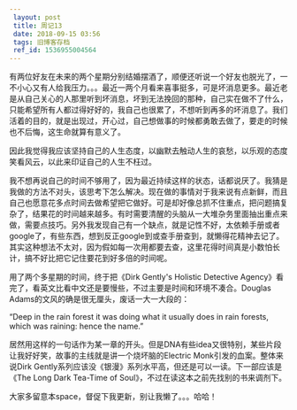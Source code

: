 ```yaml
---
 layout: post
 title: 周记13
 date: 2018-09-15 03:56
 tags: 旧博客存档
 ref_id: 1536955004564
---
```

有两位好友在未来的两个星期分别结婚摆酒了，顺便还听说一个好友也脱光了，一不小心又有人给我压力。。。最近一两个月看来喜事挺多，可是坏消息更多。最近老是从自己关心的人那里听到坏消息，坏到无法挽回的那种，自己实在做不了什么，只能希望所有人都过得好好的，我自己也很累了，不想听到再多的坏消息了。我们活着的目的，就是出现过，开心过，自己想做事的时候都勇敢去做了，要走的时候也不后悔，这生命就算有意义了。

因此我觉得我应该坚持自己的人生态度，以幽默去触动人生的哀愁，以乐观的态度笑看风云，以此来印证自己的人生不枉过。

我不想再说自己的时间不够用了，因为最近持续这样的状态，话都说厌了。我猜是我做的方法不对头，该思考下怎么解决。现在做的事情对于我来说有点新鲜，而且自己也愿意花多点时间去做希望把它做好。可是却好像总抓不住重点，把问题搞复杂了，结果花的时间越来越多。有时需要清醒的头脑从一大堆杂务里面抽出重点来做，需要点技巧。另外我发现自己有一个缺点，就是记性不好，太依赖手册或者google了，有些东西，想到反正google到或查手册查到，就懒得花精神去记了。其实这种想法不太对，因为假如每一次用都要去查，这里花得时间真是小数怕长计，搞不好比把它记住要花到好多倍的时间呢。

用了两个多星期的时间，终于把《Dirk Gently's Holistic Detective
Agency》看完了，看英文比看中文还是要慢些，不过主要是时间和环境不凑合。Douglas Adams的文风的确是很无厘头，废话一大一大段的：

“Deep in the rain forest it was doing what it usually does in rain forests,
which was raining: hence the name.”

居然用这样的一句话作为某一章的开头。但是DNA有些idea又很特别，某些片段让我好好笑，故事的主线就是讲一个烧坏脑的Electric
Monk引发的血案。整体来说Dirk Gently系列应该没《银漫》系列水平高，但还是可以一读。下一部应该是《The Long Dark Tea-Time
of Soul》，不过在读这本之前先找别的书来调剂下。

大家多留意本space，督促下我更新，别让我懒了。。。哈哈！


